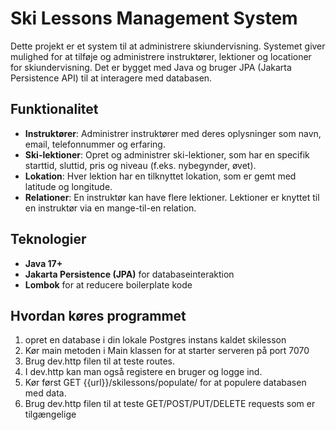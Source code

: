 # Ski Lessons Management System

Dette projekt er et system til at administrere skiundervisning. Systemet giver mulighed for at tilføje og administrere instruktører, lektioner og locationer for skiundervisning. Det er bygget med Java og bruger JPA (Jakarta Persistence API) til at interagere med databasen.

## Funktionalitet

- **Instruktører**: Administrer instruktører med deres oplysninger som navn, email, telefonnummer og erfaring.
- **Ski-lektioner**: Opret og administrer ski-lektioner, som har en specifik starttid, sluttid, pris og niveau (f.eks. nybegynder, øvet).
- **Lokation**: Hver lektion har en tilknyttet lokation, som er gemt med latitude og longitude.
- **Relationer**: En instruktør kan have flere lektioner. Lektioner er knyttet til en instruktør via en mange-til-en relation.

## Teknologier

- **Java 17+**
- **Jakarta Persistence (JPA)** for databaseinteraktion
- **Lombok** for at reducere boilerplate kode


## Hvordan køres programmet
1. opret en database i din lokale Postgres instans kaldet skilesson
2. Kør main metoden i Main klassen for at starter serveren på port 7070
3. Brug dev.http filen til at teste routes. 
4. I dev.http kan man også registere en bruger og logge ind. 
4. Kør først GET {{url}}/skilessons/populate/ for at populere databasen med data.
5. Brug dev.http filen til at teste GET/POST/PUT/DELETE requests som er tilgængelige


